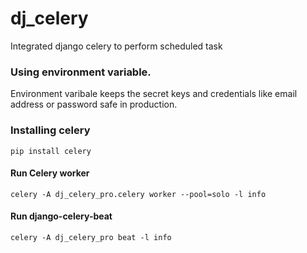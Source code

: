 # dj_celery
Integrated django celery to perform scheduled task

### Using environment variable.
Environment varibale keeps the secret keys and credentials like email address or password safe in production.

### Installing celery
```
pip install celery
```
#### Run Celery worker
```
celery -A dj_celery_pro.celery worker --pool=solo -l info
```
#### Run django-celery-beat
```
celery -A dj_celery_pro beat -l info
```